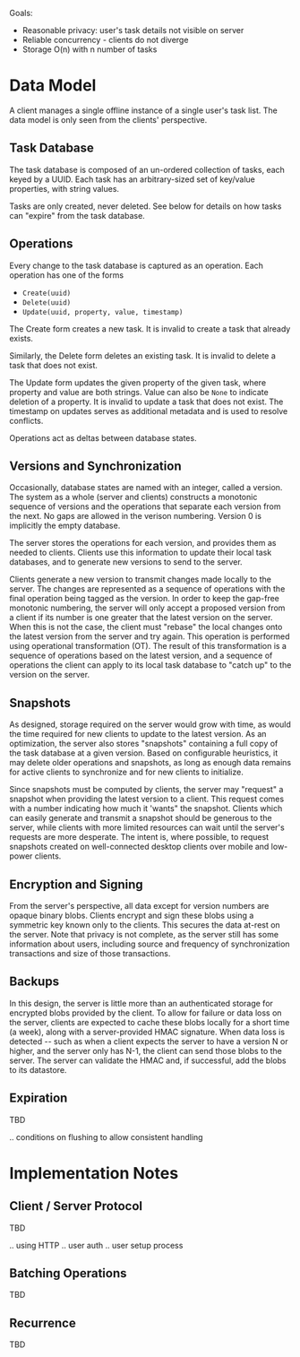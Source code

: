 Goals:

 * Reasonable privacy: user's task details not visible on server
 * Reliable concurrency - clients do not diverge
 * Storage O(n) with n number of tasks

# Data Model

A client manages a single offline instance of a single user's task list.
The data model is only seen from the clients' perspective.

## Task Database

The task database is composed of an un-ordered collection of tasks, each keyed by a UUID.
Each task has an arbitrary-sized set of key/value properties, with string values.

Tasks are only created, never deleted.
See below for details on how tasks can "expire" from the task database.

## Operations

Every change to the task database is captured as an operation.
Each operation has one of the forms 
 * `Create(uuid)`
 * `Delete(uuid)`
 * `Update(uuid, property, value, timestamp)`

The Create form creates a new task.
It is invalid to create a task that already exists.

Similarly, the Delete form deletes an existing task.
It is invalid to delete a task that does not exist.

The Update form updates the given property of the given task, where property and value are both strings.
Value can also be `None` to indicate deletion of a property.
It is invalid to update a task that does not exist.
The timestamp on updates serves as additional metadata and is used to resolve conflicts.

Operations act as deltas between database states.

## Versions and Synchronization

Occasionally, database states are named with an integer, called a version.
The system as a whole (server and clients) constructs a monotonic sequence of versions and the operations that separate each version from the next.
No gaps are allowed in the verison numbering.
Version 0 is implicitly the empty database.

The server stores the operations for each version, and provides them as needed to clients.
Clients use this information to update their local task databases, and to generate new versions to send to the server.

Clients generate a new version to transmit changes made locally to the server.
The changes are represented as a sequence of operations with the final operation being tagged as the version.
In order to keep the gap-free monotonic numbering, the server will only accept a proposed version from a client if its number is one greater that the latest version on the server.
When this is not the case, the client must "rebase" the local changes onto the latest version from the server and try again.
This operation is performed using operational transformation (OT).
The result of this transformation is a sequence of operations based on the latest version, and a sequence of operations the client can apply to its local task database to "catch up" to the version on the server.

## Snapshots

As designed, storage required on the server would grow with time, as would the time required for new clients to update to the latest version.
As an optimization, the server also stores "snapshots" containing a full copy of the task database at a given version.
Based on configurable heuristics, it may delete older operations and snapshots, as long as enough data remains for active clients to synchronize and for new clients to initialize.

Since snapshots must be computed by clients, the server may "request" a snapshot when providing the latest version to a client.
This request comes with a number indicating how much it 'wants" the snapshot.
Clients which can easily generate and transmit a snapshot should be generous to the server, while clients with more limited resources can wait until the server's requests are more desperate.
The intent is, where possible, to request snapshots created on well-connected desktop clients over mobile and low-power clients.

## Encryption and Signing

From the server's perspective, all data except for version numbers are opaque binary blobs.
Clients encrypt and sign these blobs using a symmetric key known only to the clients.
This secures the data at-rest on the server.
Note that privacy is not complete, as the server still has some information about users, including source and frequency of synchronization transactions and size of those transactions.

## Backups

In this design, the server is little more than an authenticated storage for encrypted blobs provided by the client.
To allow for failure or data loss on the server, clients are expected to cache these blobs locally for a short time (a week), along with a server-provided HMAC signature.
When data loss is detected -- such as when a client expects the server to have a version N or higher, and the server only has N-1, the client can send those blobs to the server.
The server can validate the HMAC and, if successful, add the blobs to its datastore.

## Expiration

TBD

.. conditions on flushing to allow consistent handling

# Implementation Notes

## Client / Server Protocol

TBD

.. using HTTP
.. user auth
.. user setup process

## Batching Operations

TBD

## Recurrence

TBD


